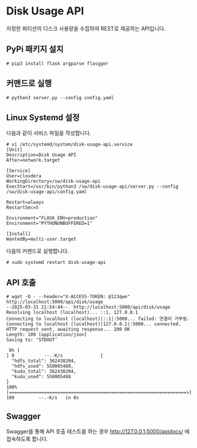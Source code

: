 # Disk Usage API

지정한 파티션의 디스크 사용량을 수집하여 REST로 제공하는 API입니다.

## PyPi 패키지 설치

```
# pip3 install flask argparse flasgger
```

## 커맨드로 실행

```
# python3 server.py --config config.yaml
```

## Linux Systemd 설정

다음과 같이 서비스 파일을 작성합니다.

```
# vi /etc/systemd/system/disk-usage-api.service
[Unit]
Description=Disk Usage API
After=network.target

[Service]
User=cloudera
WorkingDirectory=/sw/disk-usage-api
ExecStart=/usr/bin/python3 /sw/disk-usage-api/server.py --config /sw/disk-usage-api/config.yaml

Restart=always
RestartSec=5

Environment="FLASK_ENV=production"
Environment="PYTHONUNBUFFERED=1"

[Install]
WantedBy=multi-user.target
```

다음의 커맨드로 실행합니다.

```
# sudo systemd restart disk-usage-api
```

## API 호출

```
# wget -O - --header="X-ACCESS-TOKEN: @123qwe" http://localhost:5000/api/disk/usage
--2025-03-31 21:54:44--  http://localhost:5000/api/disk/usage
Resolving localhost (localhost)... ::1, 127.0.0.1
Connecting to localhost (localhost)|::1|:5000... failed: 연결이 거부됨.
Connecting to localhost (localhost)|127.0.0.1|:5000... connected.
HTTP request sent, awaiting response... 200 OK
Length: 109 [application/json]
Saving to: ‘STDOUT’

 0% [                                                                    ] 0           --.-K/s              {
  "hdfs_total": 362438204,
  "hdfs_used": 550005488,
  "kudu_total": 362438204,
  "kudu_used": 550005488
}
100%[==================================================================>] 109         --.-K/s   in 0s
```

## Swagger

Swagger를 통해 API 호출 테스트를 하는 경우 http://127.0.0.1:5000/apidocs/ 에 접속하도록 합니다.
